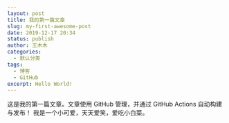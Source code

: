 ```yaml
---
layout: post
title: 我的第一篇文章
slug: my-first-awesome-post
date: 2019-12-17 20:34
status: publish
author: 王木木
categories:
  - 默认分类
tags:
  - 博客
  - GitHub
excerpt: Hello World!
---
```


这是我的第一篇文章。文章使用 GitHub 管理，并通过 GitHub Actions 自动构建与发布！
我是一个小可爱，天天爱笑，爱吃小白菜。
